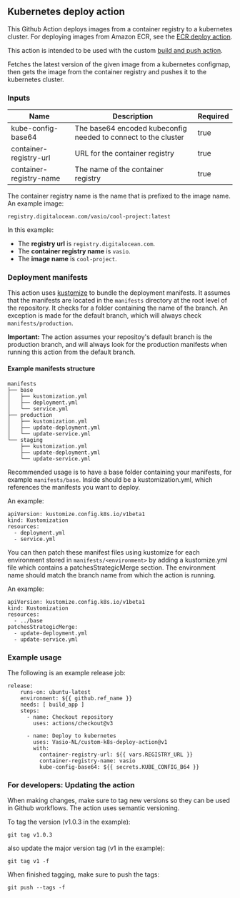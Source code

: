 ## Kubernetes deploy action

This Github Action deploys images from a container registry to a kubernetes cluster.
For deploying images from Amazon ECR, see the [ECR deploy action](https://github.com/Vasio-NL/custom-k8s-deploy-ECR-action).

This action is intended to be used with the custom [build and push action](https://github.com/Vasio-NL/custom-build-and-push-action).

Fetches the latest version of the given image from a kubernetes configmap, then gets the image from the container registry and pushes it to the kubernetes cluster.

### Inputs

| Name                    | Description | Required |
|-------------------------| --- | --- |
| kube-config-base64      | The base64 encoded kubeconfig needed to connect to the cluster | true |
| container-registry-url  | URL for the container registry | true |
| container-registry-name | The name of the container registry | true |

The container registry name is the name that is prefixed to the image name. An example image:

`registry.digitalocean.com/vasio/cool-project:latest`

In this example:
- The <b>registry url</b> is `registry.digitalocean.com`.
- The <b>container registry name</b> is `vasio`.
- The <b>image name</b> is `cool-project`.

### Deployment manifests

This action uses [kustomize](https://kustomize.io/) to bundle the deployment manifests. It assumes that the manifests are located in the `manifests` directory at the root level of the repository.
It checks for a folder containing the name of the branch. An exception is made for the default branch, which will always check `manifests/production`.

<b>Important:</b> The action assumes your repositoy's default branch is the production branch, and will always look for the production manifests when running this action from the default branch.


#### Example manifests structure

```
manifests
├── base
│   ├── kustomization.yml
│   ├── deployment.yml
│   └── service.yml
├── production
│   ├── kustomization.yml
│   ├── update-deployment.yml
│   └── update-service.yml
└── staging
    ├── kustomization.yml
    ├── update-deployment.yml
    └── update-service.yml
```

Recommended usage is to have a base folder containing your manifests, for example `manifests/base`.
Inside should be a kustomization.yml, which references the manifests you want to deploy.

An example:

```
apiVersion: kustomize.config.k8s.io/v1beta1
kind: Kustomization
resources:
  - deployment.yml
  - service.yml
```

You can then patch these manifest files using kustomize for each environment stored in `manifests/<environment>` by adding a kustomize.yml file which contains a patchesStrategicMerge section.
The environment name should match the branch name from which the action is running.

An example:

```
apiVersion: kustomize.config.k8s.io/v1beta1
kind: Kustomization
resources:
  - ../base
patchesStrategicMerge:
  - update-deployment.yml
  - update-service.yml
```



### Example usage

The following is an example release job:

```
release:
    runs-on: ubuntu-latest
    environment: ${{ github.ref_name }}
    needs: [ build_app ]
    steps:
      - name: Checkout repository
        uses: actions/checkout@v3

      - name: Deploy to kubernetes
        uses: Vasio-NL/custom-k8s-deploy-action@v1
        with:
          container-registry-url: ${{ vars.REGISTRY_URL }}
          container-registry-name: vasio
          kube-config-base64: ${{ secrets.KUBE_CONFIG_B64 }}
```

### For developers: Updating the action
When making changes, make sure to tag new versions so they can be used in Github workflows. The action uses semantic versioning.

To tag the version (v1.0.3 in the example):

`git tag v1.0.3`

also update the major version tag (v1 in the example):

`git tag v1 -f`

When finished tagging, make sure to push the tags:

`git push --tags -f`
